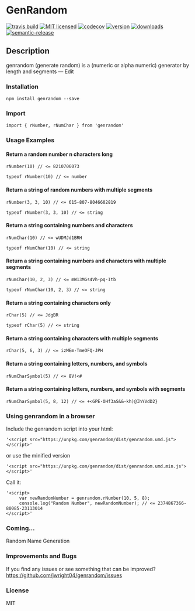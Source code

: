 # GenRandom
[![travis build](https://img.shields.io/travis/jwright04/genrandom.svg?style=flat-square)](https://travis-ci.org/jwright04/genrandom/builds)
[![MIT licensed](https://img.shields.io/badge/license-MIT-blue.svg)](https://en.wikipedia.org/wiki/MIT_License)
[![codecov](https://codecov.io/gh/jwright04/genrandom/branch/master/graph/badge.svg)](https://codecov.io/gh/jwright04/genrandom)
[![version](https://img.shields.io/npm/v/genrandom.svg?style=flat-square)](http://npm.im/genrandom)
[![downloads](https://img.shields.io/npm/dm/genrandom.svg?style=flat-square)](http://npm-stat.com/charts.html?package=genrandom&from=2016-08-11)
[![semantic-release](https://img.shields.io/badge/%20%20%F0%9F%93%A6%F0%9F%9A%80-semantic--release-e10079.svg?style=flat-square)](https://github.com/semantic-release/semantic-release)




## Description

genrandom (generate random) is a (numeric or alpha numeric) generator by length and segments — Edit

### Installation

```
npm install genrandom --save
```


### Import
```
import { rNumber, rNumChar } from 'genrandom'
```

### Usage Examples
#### Return a random number n characters long
```
rNumber(10) // <= 8210706073
```

```
typeof rNumber(10) // <= number
```

#### Return a string of random numbers with multiple segments
```
rNumber(3, 3, 10) // <= 615-807-8046602819
```

```
typeof rNumber(3, 3, 10) // <= string
```
#### Return a string containing numbers and characters
```
rNumChar(10) // <= wUDMJd1BRH
```

```
typeof rNumChar(10) // <= string
```

#### Return a string containing numbers and characters with multiple segments
```
rNumChar(10, 2, 3) // <= mW13MGs4Vh-pq-Itb
```

```
typeof rNumChar(10, 2, 3) // <= string
```

#### Return a string containing characters only
```
rChar(5) // <= JdgBR
```

```
typeof rChar(5) // <= string
```

#### Return a string containing characters with multiple segments
```
rChar(5, 6, 3) // <= izMEm-TmeOFQ-JPH
```

#### Return a string containing letters, numbers, and symbols
```
rNumCharSymbol(5) // <= 8V!<#
```

#### Return a string containing letters, numbers, and symbols with segments
```
rNumCharSymbol(5, 8, 12) // <= +<GPE-OHf3aS&&-kh)@IhYVdD2}
```

### Using genrandom in a browser
Include the genrandom script into your html:

```
'<script src="https://unpkg.com/genrandom/dist/genrandom.umd.js"></script>'
``` 

or use the minified version

```
'<script src="https://unpkg.com/genrandom/dist/genrandom.umd.min.js"></script>'
```

Call it:

```
'<script>
     var newRandomNumber = genrandom.rNumber(10, 5, 8);
     console.log("Random Number", newRandomNumber); // <= 2374867366-80085-23113014
</script>'
```

### Coming...
Random Name Generation


### Improvements and Bugs
If you find any issues or see something that can be improved?
<https://github.com/jwright04/genrandom/issues>


### License
MIT
